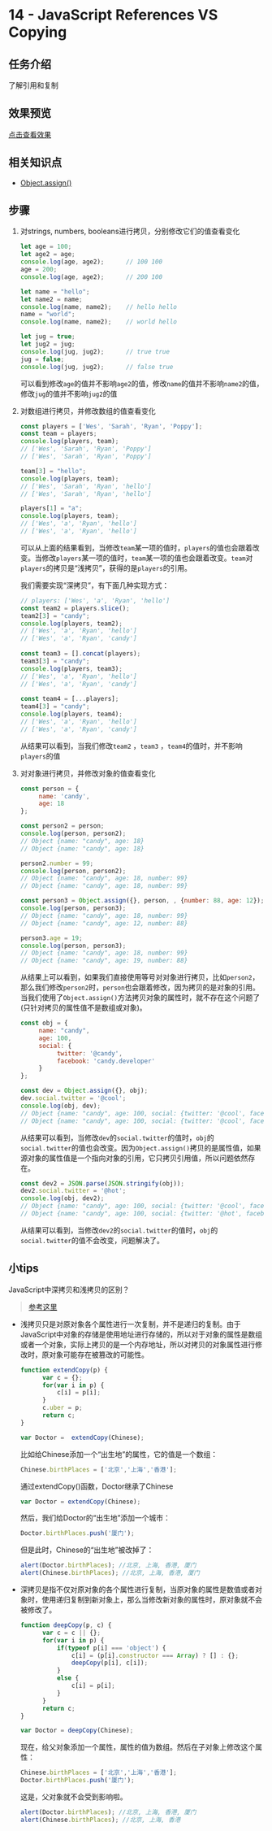 # 14 - JavaScript References VS Copying 

## 任务介绍

了解引用和复制

## 效果预览

[点击查看效果](https://miraclezys.github.io/JavaScript30/14%20-%20JavaScript%20References%20VS%20Copying/index-ME.html)

## 相关知识点

* [Object.assign()](https://developer.mozilla.org/zh-CN/docs/Web/JavaScript/Reference/Global_Objects/Object/assign)

## 步骤

1. 对strings, numbers, booleans进行拷贝，分别修改它们的值查看变化

   ```javascript
   let age = 100;
   let age2 = age;
   console.log(age, age2);		// 100 100
   age = 200;
   console.log(age, age2);		// 200 100

   let name = "hello";
   let name2 = name;
   console.log(name, name2);	// hello hello
   name = "world";
   console.log(name, name2);	// world hello

   let jug = true;
   let jug2 = jug;
   console.log(jug, jug2);		// true true
   jug = false;
   console.log(jug, jug2);		// false true
   ```
   可以看到修改`age`的值并不影响`age2`的值，修改`name`的值并不影响`name2`的值，修改`jug`的值并不影响`jug2`的值

2. 对数组进行拷贝，并修改数组的值查看变化

   ```javascript
   const players = ['Wes', 'Sarah', 'Ryan', 'Poppy'];
   const team = players;
   console.log(players, team);
   // ['Wes', 'Sarah', 'Ryan', 'Poppy']
   // ['Wes', 'Sarah', 'Ryan', 'Poppy']

   team[3] = "hello";
   console.log(players, team);
   // ['Wes', 'Sarah', 'Ryan', 'hello']
   // ['Wes', 'Sarah', 'Ryan', 'hello']

   players[1] = "a";
   console.log(players, team);
   // ['Wes', 'a', 'Ryan', 'hello']
   // ['Wes', 'a', 'Ryan', 'hello']
   ```

   可以从上面的结果看到，当修改`team`某一项的值时，`players`的值也会跟着改变。当修改`players`某一项的值时，`team`某一项的值也会跟着改变。`team`对`players`的拷贝是“浅拷贝”，获得的是`players`的引用。

   我们需要实现“深拷贝”，有下面几种实现方式：

   ```javascript
   // players: ['Wes', 'a', 'Ryan', 'hello']
   const team2 = players.slice();
   team2[3] = "candy";
   console.log(players, team2);
   // ['Wes', 'a', 'Ryan', 'hello']
   // ['Wes', 'a', 'Ryan', 'candy']
       
   const team3 = [].concat(players);
   team3[3] = "candy";
   console.log(players, team3);
   // ['Wes', 'a', 'Ryan', 'hello']
   // ['Wes', 'a', 'Ryan', 'candy']
     
   const team4 = [...players];
   team4[3] = "candy";
   console.log(players, team4);
   // ['Wes', 'a', 'Ryan', 'hello']
   // ['Wes', 'a', 'Ryan', 'candy']
   ```

   从结果可以看到，当我们修改`team2` ，`team3` ，`team4`的值时，并不影响`players`的值

3. 对对象进行拷贝，并修改对象的值查看变化

   ```javascript
   const person = {
        name: 'candy',
        age: 18
   };

   const person2 = person;
   console.log(person, person2);
   // Object {name: "candy", age: 18}
   // Object {name: "candy", age: 18}

   person2.number = 99;
   console.log(person, person2);
   // Object {name: "candy", age: 18, number: 99}
   // Object {name: "candy", age: 18, number: 99}

   const person3 = Object.assign({}, person, , {number: 88, age: 12});
   console.log(person, person3);
   // Object {name: "candy", age: 18, number: 99}
   // Object {name: "candy", age: 12, number: 88}

   person3.age = 19;
   console.log(person, person3);
   // Object {name: "candy", age: 18, number: 99}
   // Object {name: "candy", age: 19, number: 88}
   ```

   从结果上可以看到，如果我们直接使用等号对对象进行拷贝，比如`person2`，那么我们修改`person2`时，`person`也会跟着修改，因为拷贝的是对象的引用。当我们使用了`Object.assign()`方法拷贝对象的属性时，就不存在这个问题了(只针对拷贝的属性值不是数组或对象)。

   ```javascript
   const obj = {
        name: "candy",
        age: 100,
        social: {
             twitter: '@candy',
             facebook: 'candy.developer'
        }
   };

   const dev = Object.assign({}, obj);
   dev.social.twitter = '@cool';
   console.log(obj, dev);
   // Object {name: "candy", age: 100, social: {twitter: '@cool', facebook: 'candy.developer'}}
   // Object {name: "candy", age: 100, social: {twitter: '@cool', facebook: 'candy.developer'}}
   ```

   从结果可以看到，当修改`dev`的`social.twitter`的值时，`obj`的`social.twitter`的值也会改变。因为`Object.assign()`拷贝的是属性值，如果源对象的属性值是一个指向对象的引用，它只拷贝引用值，所以问题依然存在。

   ```javascript
   const dev2 = JSON.parse(JSON.stringify(obj));
   dev2.social.twitter = '@hot';
   console.log(obj, dev2);
   // Object {name: "candy", age: 100, social: {twitter: '@cool', facebook: 'candy.developer'}}
   // Object {name: "candy", age: 100, social: {twitter: '@hot', facebook: 'candy.developer'}}
   ```

   从结果可以看到，当修改`dev2`的`social.twitter`的值时，`obj`的`social.twitter`的值不会改变，问题解决了。


## 小tips

JavaScript中深拷贝和浅拷贝的区别？

> [参考这里](http://www.ruanyifeng.com/blog/2010/05/object-oriented_javascript_inheritance.html)

* 浅拷贝只是对原对象各个属性进行一次复制，并不是递归的复制。由于JavaScript中对象的存储是使用地址进行存储的，所以对于对象的属性是数组或者一个对象，实际上拷贝的是一个内存地址，所以对拷贝的对象属性进行修改时，原对象可能存在被篡改的可能性。

  ```javascript
  function extendCopy(p) {
    	var c = {};
    	for(var i in p) {
        	c[i] = p[i];
    	}
    	c.uber = p;
    	return c;
  }

  var Doctor =  extendCopy(Chinese);
  ```

  比如给Chinese添加一个“出生地”的属性，它的值是一个数组：

  ```javascript
  Chinese.birthPlaces = ['北京','上海','香港'];
  ```

  通过extendCopy()函数，Doctor继承了Chinese

  ```javascript
  var Doctor = extendCopy(Chinese);
  ```

  然后，我们给Doctor的“出生地”添加一个城市：

  ```javascript
  Doctor.birthPlaces.push('厦门');
  ```

  但是此时，Chinese的“出生地”被改掉了：

  ```javascript
  alert(Doctor.birthPlaces); //北京, 上海, 香港, 厦门
  alert(Chinese.birthPlaces); //北京, 上海, 香港, 厦门
  ```

* 深拷贝是指不仅对原对象的各个属性进行复制，当原对象的属性是数值或者对象时，使用递归复制到新对象上，那么当修改新对象的属性时，原对象就不会被修改了。

  ```javascript
  function deepCopy(p, c) {
    	var c = c || {};
    	for(var i in p) {
        	if(typeof p[i] === 'object') {
            	c[i] = (p[i].constructor === Array) ? [] : {};
            	deepCopy(p[i], c[i]);
        	}
        	else {
            	c[i] = p[i];
        	}
    	}
    	return c;
  }

  var Doctor = deepCopy(Chinese);
  ```

  现在，给父对象添加一个属性，属性的值为数组。然后在子对象上修改这个属性：

  ```javascript
  Chinese.birthPlaces = ['北京','上海','香港'];
  Doctor.birthPlaces.push('厦门');
  ```

  这是，父对象就不会受到影响啦。

  ```javascript
  alert(Doctor.birthPlaces); //北京, 上海, 香港, 厦门
  alert(Chinese.birthPlaces); //北京, 上海, 香港
  ```

  ​

  ​